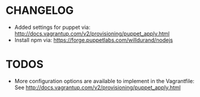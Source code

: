 CHANGELOG
======

* Added settings for puppet via: http://docs.vagrantup.com/v2/provisioning/puppet_apply.html
* Install npm via: https://forge.puppetlabs.com/willdurand/nodejs

TODOS
======

* More configuration options are available to implement in the Vagrantfile: See http://docs.vagrantup.com/v2/provisioning/puppet_apply.html
